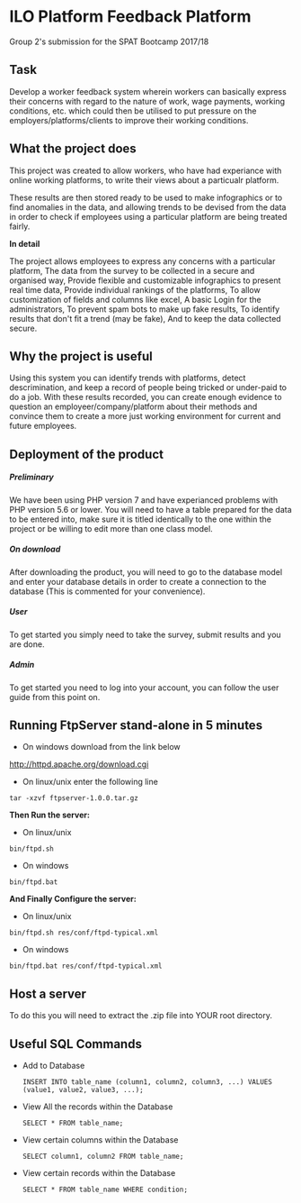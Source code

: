 # ILO Platform Feedback Platform
Group 2's submission for the SPAT Bootcamp 2017/18

## Task
Develop a worker feedback system wherein workers can basically express their concerns with regard to the nature of work,
wage payments, working conditions, etc. which could then be utilised to put pressure on the employers/platforms/clients 
to improve their working conditions. 

## What the project does

This project was created to allow workers, who have had experiance with online working platforms, to write their views about a particualr platform.

These results are then stored ready to be used to make infographics or to find anomalies in the data, and allowing trends to be devised from the data in order to check if employees using a particular platform are being treated fairly.

**In detail**

The project allows employees to express any concerns with a particular platform,
The data from the survey to be collected in a secure and organised way,
Provide flexible and customizable infographics to present real time data,
Provide individual rankings of the platforms,
To allow customization of fields and columns like excel,
A basic Login for the administrators,
To prevent spam bots to make up fake results,
To identify results that don't fit a trend (may be fake),
And to keep the data collected secure.

## Why the project is useful

Using this system you can identify trends with platforms, detect descrimination, and keep a record of people being tricked or under-paid to do a job.
With these results recorded, you can create enough evidence to question an employeer/company/platform about their methods and convince them to create a more just working environment for current and future employees. 

## Deployment of the product
##### Preliminary 

We have been using PHP version 7 and have experianced problems with PHP version 5.6 or lower.
You will need to have a table prepared for the data to be entered into, make sure it is titled identically to the one within the project or be willing to edit more than one class model.

##### On download 

After downloading the product, you will need to go to the database model and enter your database details in order to create a connection to the database (This is commented for your convenience).

##### User

To get started you simply need to take the survey, submit results and you are done.

##### Admin

To get started you need to log into your account, you can follow the user guide from this point on.

## Running FtpServer stand-alone in 5 minutes

* On windows download from the link below

http://httpd.apache.org/download.cgi

* On linux/unix enter the following line

`tar -xzvf ftpserver-1.0.0.tar.gz`

**Then Run the server:**

* On linux/unix

`bin/ftpd.sh`

* On windows

`bin/ftpd.bat`

**And Finally Configure the server:**

* On linux/unix

`bin/ftpd.sh res/conf/ftpd-typical.xml`

* On windows

`bin/ftpd.bat res/conf/ftpd-typical.xml`

## Host a server

To do this you will need to extract the .zip file into YOUR root directory.

## Useful SQL Commands

* Add to Database

  `INSERT INTO table_name (column1, column2, column3, ...)
  VALUES (value1, value2, value3, ...);`

* View All the records within the Database

  `SELECT * FROM table_name;`

* View certain columns within the Database

  `SELECT column1, column2 FROM table_name;`

* View certain records within the Database

  `SELECT * FROM table_name WHERE condition;`

